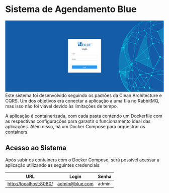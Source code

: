 # Sistema de Agendamento Blue

![alt text](docs/images/image.png)
Este sistema foi desenvolvido seguindo os padrões da Clean Architecture e CQRS. Um dos objetivos era conectar a aplicação a uma fila no RabbitMQ, mas isso não foi viável devido às limitações de tempo.

A aplicação é containerizada, com cada pasta contendo um Dockerfile com as respectivas configurações para garantir o funcionamento ideal das aplicações. Além disso, há um Docker Compose para orquestrar os containers.

## Acesso ao Sistema

Após subir os containers com o Docker Compose, será possível acessar a aplicação utilizando as seguintes credenciais:

| URL                      | Login             | Senha |
|--------------------------|-------------------|-------|
| [http://localhost:8080/](http://localhost:8080/) | admin@blue.com | admin |
